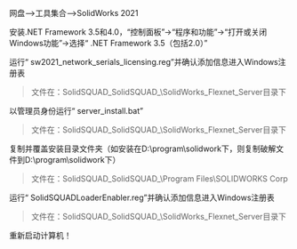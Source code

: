 网盘-->工具集合-->SolidWorks 2021



安装.NET Framework 3.5和4.0，“控制面板”->“程序和功能”->“打开或关闭Windows功能”->选择“ .NET Framework 3.5（包括2.0）”



运行“ sw2021_network_serials_licensing.reg”并确认添加信息进入Windows注册表

> 文件在：SolidSQUAD\_SolidSQUAD_\SolidWorks_Flexnet_Server目录下



以管理员身份运行“ server_install.bat”

> 文件在：SolidSQUAD\_SolidSQUAD_\SolidWorks_Flexnet_Server目录下



复制并覆盖安装目录文件夹（如安装在D:\program\solidwork下，则复制破解文件到D:\program\solidwork下）

>  文件在：SolidSQUAD\_SolidSQUAD_\Program Files\SOLIDWORKS Corp



运行“ SolidSQUADLoaderEnabler.reg”并确认添加信息进入Windows注册表

>  文件在：SolidSQUAD\_SolidSQUAD_\SolidWorks_Flexnet_Server目录下



重新启动计算机！

